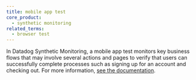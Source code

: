 ```yaml
---
title: mobile app test
core_product:
  - synthetic monitoring
related_terms:
  - browser test
---
```

In Datadog Synthetic Monitoring, a mobile app test monitors key business flows that may involve several actions and pages to verify that users can successfully complete processes such as signing up for an account and checking out. For more information, <a href="/mobile_app_testing/mobile_app_tests/">see the documentation</a>.